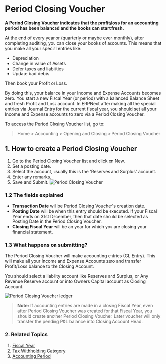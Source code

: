<!-- add-breadcrumbs -->
# Period Closing Voucher

**A Period Closing Voucher indicates that the profit/loss for an accounting period has been balanced and the books can start fresh.**

At the end of every year or (quarterly or maybe even monthly), after completing auditing, you can close your books of accounts. This means that you make all your special entries like:

  * Depreciation
  * Change in value of Assets
  * Defer taxes and liabilities
  * Update bad debts

Then book your Profit or Loss.

By doing this, your balance in your Income and Expense Accounts becomes zero. You start a new Fiscal Year (or period) with a balanced Balance Sheet and fresh Profit and Loss account. In ERPNext after making all the special entries via Journal Entry for the current fiscal year, you should set all your Income and Expense accounts to zero via a Period Closing Voucher.

To access the Period Closing Voucher list, go to:
> Home > Accounting > Opening and Closing > Period Closing Voucher

## 1. How to create a Period Closing Voucher

1. Go to the Period Closing Voucher list and click on New.
1. Set a posting date.
1. Select the account, usually this is the 'Reserves and Surplus' account.
1. Enter any remarks.
1. Save and Submit.
  ![Period Closing Voucher](/docs/v12/assets/img/accounts/period-closing-voucher.png)

### 1.2 The fields explained

* **Transaction Date** will be Period Closing Voucher's creation date.
* **Posting Date** will be when this entry should be executed. If your Fiscal Year ends on 31st December, then that date should be selected as Posting Date in the Period Closing Voucher.
* **Closing Fiscal Year** will be an year for which you are closing your financial statement.

### 1.3 What happens on submitting?
The Period Closing Voucher will make accounting entries (GL Entry). This will make all your Income and Expense Accounts zero and transfer Profit/Loss balance to the Closing Account.

You should select a liability account like Reserves and Surplus, or Any Revenue Reserve account or into Owners Capital account as Closing Account.

![Period Closing Voucher ledger](/docs/v12/assets/img/accounts/period-closing-voucher-ledger.png)

> **Note:** If accounting entries are made in a closing Fiscal Year, even after Period Closing Voucher was created for that Fiscal Year, you should create another Period Closing Voucher. Later voucher will only transfer the pending P&L balance into Closing Account Head.

### 2. Related Topics
1. [Fiscal Year](/docs/v12/user/manual/en/accounts/fiscal-year)
1. [Tax Withholding Category](/docs/v12/user/manual/en/accounts/tax-withholding-category)
1. [Accounting Period](/docs/v12/user/manual/en/accounts/accounting-period)
